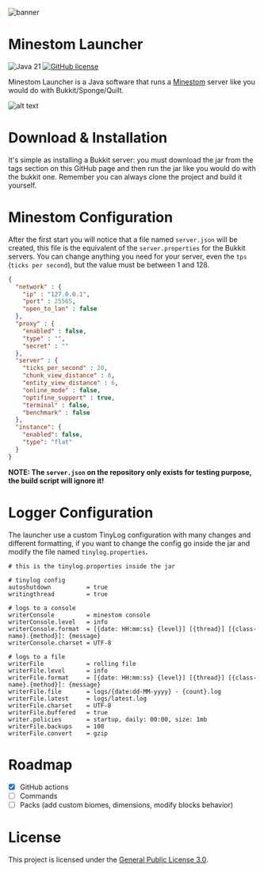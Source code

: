 ![banner](.github/logo.gif)

# Minestom Launcher
![Java 21](https://img.shields.io/badge/language-Java%2017-9B599A.svg?label=language&style=for-the-badge&logo=github&logoColor=ff6c32&labelColor=ffffff&color=ff76b6)
[![GitHub license](https://img.shields.io/github/license/The-Crown-Studios/MinestomLauncher?label=license&style=for-the-badge&logo=gitbook&logoColor=ff6c32&labelColor=ffffff&color=ff76b6)](https://github.com/The-Crown-Studios/MinestomLauncher/blob/main/LICENSE)

Minestom Launcher is a Java software that runs a [Minestom](https://minestom.net/) server like you would do with Bukkit/Sponge/Quilt.

![alt text](.github/showcase.png)

# Download & Installation
It's simple as installing a Bukkit server: you must download the jar from the tags section on this GitHub page and then
run the jar like you would do with the bukkit one. Remember you can always clone the project and build it yourself.

# Minestom Configuration
After the first start you will notice that a file named `server.json` will be created, this file
is the equivalent of the `server.properties` for the Bukkit servers. You can change anything you need for your server,
even the `tps` (`ticks per second`), but the value must be between 1 and 128.

```json
{
  "network" : {
    "ip" : "127.0.0.1",
    "port" : 25565,
    "open_to_lan" : false
  },
  "proxy" : {
    "enabled" : false,
    "type" : "",
    "secret" : ""
  },
  "server" : {
    "ticks_per_second" : 20,
    "chunk_view_distance" : 8,
    "entity_view_distance" : 6,
    "online_mode" : false,
    "optifine_support" : true,
    "terminal" : false,
    "benchmark" : false
  }, 
  "instance": {
    "enabled": false, 
    "type": "flat"
  }
}
```
**NOTE: The `server.json` on the repository only exists for testing purpose, the build script will ignore it!**

# Logger Configuration
The launcher use a custom TinyLog configuration with many changes and different formatting, if you want to change the config go inside the jar and modify the file named `tinylog.properties`**.**

```properties
# this is the tinylog.properties inside the jar

# tinylog config
autoshutdown          = true
writingthread         = true

# logs to a console
writerConsole         = minestom console
writerConsole.level   = info
writerConsole.format  = [{date: HH:mm:ss} {level}] [{thread}] [{class-name}.{method}]: {message}
writerConsole.charset = UTF-8

# logs to a file
writerFile            = rolling file
writerFile.level      = info
writerFile.format     = [{date: HH:mm:ss} {level}] [{thread}] [{class-name}.{method}]: {message}
writerFile.file       = logs/{date:dd-MM-yyyy} - {count}.log
writerFile.latest     = logs/latest.log
writerFile.charset    = UTF-8
writerFile.buffered   = true
writer.policies       = startup, daily: 00:00, size: 1mb
writerFile.backups    = 100
writerFile.convert    = gzip
```

# Roadmap
- [x] GitHub actions
- [ ] Commands
- [ ] Packs (add custom biomes, dimensions, modify blocks behavior)

# License
This project is licensed under the [General Public License 3.0](LICENSE).